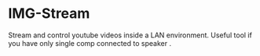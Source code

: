 # IMG-Stream

Stream and control youtube videos inside a LAN environment. Useful tool if you have only single comp connected to speaker .
